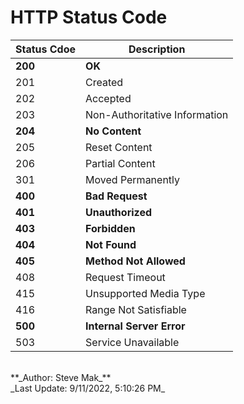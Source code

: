# HTTP Status Code

| Status Cdoe | Description |
| ----------- | ----------- |
| **200** | **OK** |
| 201 | Created |
| 202 | Accepted |
| 203 | Non-Authoritative Information |
| **204** | **No Content** |
| 205 | Reset Content |
| 206 | Partial Content |
| 301 | Moved Permanently |
| **400** | **Bad Request** |
| **401** | **Unauthorized** |
| **403** | **Forbidden** |
| **404** | **Not Found** |
| **405** | **Method Not Allowed** |
| 408 | Request Timeout |
| 415 | Unsupported Media Type |
| 416 | Range Not Satisfiable |
| **500** | **Internal Server Error** |
| 503 | Service Unavailable |

<br />
**_Author: Steve Mak_**<br />
_Last Update: 9/11/2022, 5:10:26 PM_